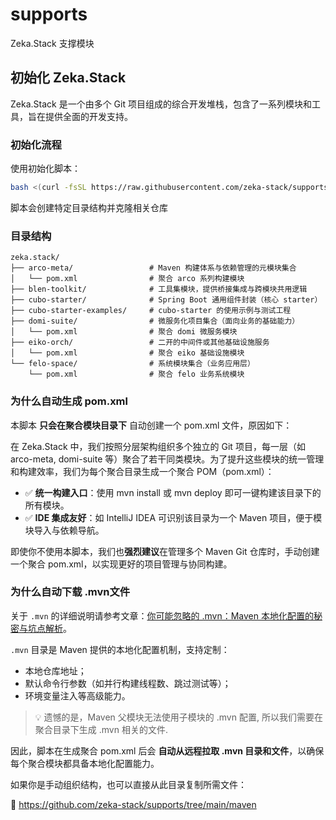 # supports

Zeka.Stack 支撑模块

## 初始化 Zeka.Stack

Zeka.Stack 是一个由多个 Git 项目组成的综合开发堆栈，包含了一系列模块和工具，旨在提供全面的开发支持。

### 初始化流程

使用初始化脚本：

```sh
bash <(curl -fsSL https://raw.githubusercontent.com/zeka-stack/supports/main/scripts/init-stack.sh)
```

脚本会创建特定目录结构并克隆相关仓库

### 目录结构

```
zeka.stack/
├── arco-meta/                 # Maven 构建体系与依赖管理的元模块集合
│   └── pom.xml                # 聚合 arco 系列构建模块
├── blen-toolkit/              # 工具集模块，提供桥接集成与跨模块共用逻辑
├── cubo-starter/              # Spring Boot 通用组件封装（核心 starter）
├── cubo-starter-examples/     # cubo-starter 的使用示例与测试工程
├── domi-suite/                # 微服务化项目集合（面向业务的基础能力）
│   └── pom.xml                # 聚合 domi 微服务模块
├── eiko-orch/                 # 二开的中间件或其他基础设施服务
│   └── pom.xml                # 聚合 eiko 基础设施模块
└── felo-space/                # 系统模块集合（业务应用层）
    └── pom.xml                # 聚合 felo 业务系统模块
```

### 为什么自动生成 pom.xml

本脚本 **只会在聚合模块目录下** 自动创建一个 pom.xml 文件，原因如下：

在 Zeka.Stack 中，我们按照分层架构组织多个独立的 Git 项目，每一层（如 arco-meta, domi-suite 等）聚合了若干同类模块。为了提升这些模块的统一管理和构建效率，我们为每个聚合目录生成一个聚合
POM（pom.xml）：

- ✅ **统一构建入口**：使用 mvn install 或 mvn deploy 即可一键构建该目录下的所有模块。
- ✅ **IDE 集成友好**：如 IntelliJ IDEA 可识别该目录为一个 Maven 项目，便于模块导入与依赖导航。

即使你不使用本脚本，我们也**强烈建议**在管理多个 Maven Git 仓库时，手动创建一个聚合 pom.xml，以实现更好的项目管理与协同构建。

### 为什么自动下载 .mvn文件

关于 `.mvn` 的详细说明请参考文章：[你可能忽略的 .mvn：Maven 本地化配置的秘密与坑点解析](xxx)。

`.mvn` 目录是 Maven 提供的本地化配置机制，支持定制：

- 本地仓库地址；
- 默认命令行参数（如并行构建线程数、跳过测试等）；
- 环境变量注入等高级能力。

> 💡 遗憾的是，Maven 父模块无法使用子模块的 .mvn 配置, 所以我们需要在聚合目录下生成 .mvn 相关的文件.

因此，脚本在生成聚合 pom.xml 后会 **自动从远程拉取 .mvn 目录和文件**，以确保每个聚合模块都具备本地化配置能力。

如果你是手动组织结构，也可以直接从此目录复制所需文件：

📁 https://github.com/zeka-stack/supports/tree/main/maven